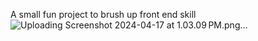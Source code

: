 A small fun project to brush up front end skill
![Uploading Screenshot 2024-04-17 at 1.03.09 PM.png…]()
